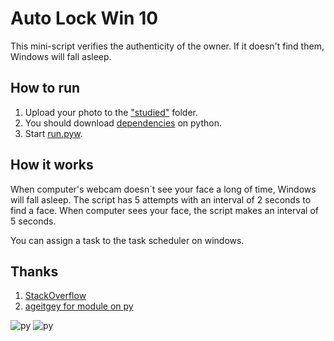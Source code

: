 # Auto Lock Win 10
This mini-script verifies the authenticity of the owner. If it doesn't find them, Windows will fall asleep.

## How to run
1) Upload your photo to the ["studied"](https://github.com/enotit/AutoLockWin/studied) folder.
2) You should download [dependencies](https://github.com/ageitgey/face_recognition#installation-options) on python.
3) Start [run.pyw](https://github.com/enotit/AutoLockWin/run.pyw).


## How it works
When computer's webcam doesn`t see your face a long of time, Windows will fall asleep. 
The script has 5 attempts with an interval of 2 seconds to find a face.
When computer sees your face, the script makes an interval of 5 seconds.

You can assign a task to the task scheduler on windows.

## Thanks 
1) [StackOverflow](https://stackoverflow.com/questions/15921203/how-to-create-a-system-tray-popup-message-with-python-windows)
2) [ageitgey for module on py](https://github.com/ageitgey/face_recognition#installation)

![py](https://css-info.ru/wp-content/uploads/elementor/thumbs/3315-plvpzgwdlkkfqthi7evcumi14lkjvw0txhxmulwc6o.png)
![py](https://upload.wikimedia.org/wikipedia/commons/thumb/archive/4/48/20160616062729%21Windows_logo_-_2012_%28dark_blue%29.svg/120px-Windows_logo_-_2012_%28dark_blue%29.svg.png)
